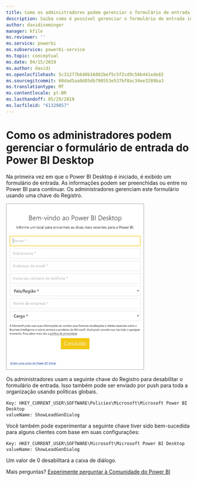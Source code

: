 ```yaml
---
title: Como os administradores podem gerenciar o formulário de entrada do Power BI Desktop
description: Saiba como é possível gerenciar o formulário de entrada inicial ao abrir o Power BI Desktop.
author: davidiseminger
manager: kfile
ms.reviewer: ''
ms.service: powerbi
ms.subservice: powerbi-service
ms.topic: conceptual
ms.date: 04/15/2019
ms.author: davidi
ms.openlocfilehash: 5c31277b640b16882bef5c5f2cd9c56b441ede82
ms.sourcegitcommit: 60dad5aa0d85db790553e537bf8ac34ee3289ba3
ms.translationtype: MT
ms.contentlocale: pt-BR
ms.lasthandoff: 05/29/2019
ms.locfileid: "61329857"
---
```

# <a name="how-administrators-can-manage-the-power-bi-desktop-sign-in-form"></a>Como os administradores podem gerenciar o formulário de entrada do Power BI Desktop
Na primeira vez em que o Power BI Desktop é iniciado, é exibido um formulário de entrada. As informações podem ser preenchidas ou entre no Power BI para continuar. Os administradores gerenciam este formulário usando uma chave do Registro. 

![Formulário de entrada inicial para o Power BI Desktop](media/desktop-admin-sign-in-form/sign-in-form.png)

Os administradores usam a seguinte chave do Registro para desabilitar o formulário de entrada. Isso também pode ser enviado por push para toda a organização usando políticas globais.

```
Key: HKEY_CURRENT_USER\SOFTWARE\Policies\Microsoft\Microsoft Power BI Desktop
valueName: ShowLeadGenDialog
```
Você também pode experimentar a seguinte chave tiver sido bem-sucedida para alguns clientes com base em suas configurações:

```
Key: HKEY_CURRENT_USER\SOFTWARE\Microsoft\Microsoft Power BI Desktop
valueName: ShowLeadGenDialog
```

Um valor de 0 desabilitará a caixa de diálogo.




Mais perguntas? [Experimente perguntar à Comunidade do Power BI](http://community.powerbi.com/)

